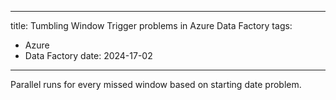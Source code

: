 
---
title: Tumbling Window Trigger problems in Azure Data Factory
tags:
  - Azure
  - Data Factory
date: 2024-17-02
---
Parallel runs for every missed window based on starting date problem.
